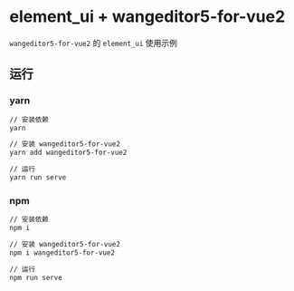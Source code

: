 # element_ui + wangeditor5-for-vue2

`wangeditor5-for-vue2` 的 `element_ui` 使用示例

## 运行

### yarn

```sh
// 安装依赖
yarn

// 安装 wangeditor5-for-vue2
yarn add wangeditor5-for-vue2

// 运行
yarn run serve
```

### npm

```sh
// 安装依赖
npm i

// 安装 wangeditor5-for-vue2
npm i wangeditor5-for-vue2

// 运行
npm run serve
```
